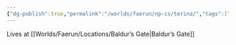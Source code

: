 ```yaml
---
{"dg-publish":true,"permalink":"/worlds/faerun/np-cs/terina/","tags":["Faerun"]}
---
```


Lives at [[Worlds/Faerun/Locations/Baldur’s Gate\|Baldur’s Gate]]
